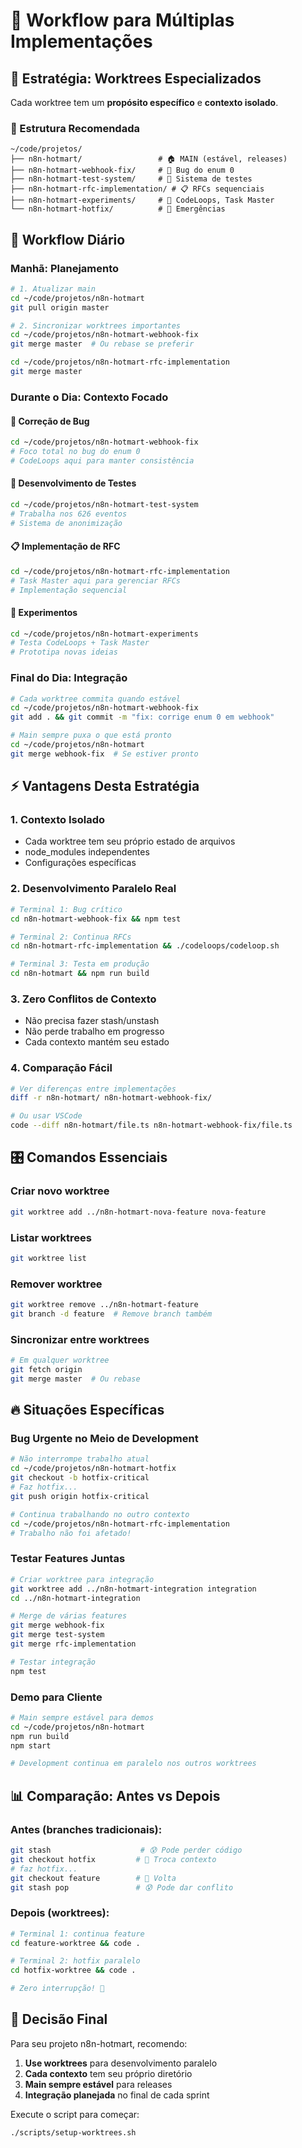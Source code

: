 # 🚀 Workflow para Múltiplas Implementações

## 🎯 Estratégia: Worktrees Especializados

Cada worktree tem um **propósito específico** e **contexto isolado**.

### 📁 Estrutura Recomendada

```
~/code/projetos/
├── n8n-hotmart/                 # 🏠 MAIN (estável, releases)
├── n8n-hotmart-webhook-fix/     # 🐛 Bug do enum 0
├── n8n-hotmart-test-system/     # 🧪 Sistema de testes
├── n8n-hotmart-rfc-implementation/ # 📋 RFCs sequenciais
├── n8n-hotmart-experiments/     # 🔬 CodeLoops, Task Master
└── n8n-hotmart-hotfix/          # 🚨 Emergências
```

## 🔄 Workflow Diário

### **Manhã: Planejamento**
```bash
# 1. Atualizar main
cd ~/code/projetos/n8n-hotmart
git pull origin master

# 2. Sincronizar worktrees importantes
cd ~/code/projetos/n8n-hotmart-webhook-fix
git merge master  # Ou rebase se preferir

cd ~/code/projetos/n8n-hotmart-rfc-implementation  
git merge master
```

### **Durante o Dia: Contexto Focado**

#### 🐛 **Correção de Bug**
```bash
cd ~/code/projetos/n8n-hotmart-webhook-fix
# Foco total no bug do enum 0
# CodeLoops aqui para manter consistência
```

#### 🧪 **Desenvolvimento de Testes**
```bash
cd ~/code/projetos/n8n-hotmart-test-system
# Trabalha nos 626 eventos
# Sistema de anonimização
```

#### 📋 **Implementação de RFC**
```bash
cd ~/code/projetos/n8n-hotmart-rfc-implementation
# Task Master aqui para gerenciar RFCs
# Implementação sequencial
```

#### 🔬 **Experimentos**
```bash
cd ~/code/projetos/n8n-hotmart-experiments
# Testa CodeLoops + Task Master
# Prototipa novas ideias
```

### **Final do Dia: Integração**
```bash
# Cada worktree commita quando estável
cd ~/code/projetos/n8n-hotmart-webhook-fix
git add . && git commit -m "fix: corrige enum 0 em webhook"

# Main sempre puxa o que está pronto
cd ~/code/projetos/n8n-hotmart
git merge webhook-fix  # Se estiver pronto
```

## ⚡ **Vantagens Desta Estratégia**

### 1. **Contexto Isolado**
- Cada worktree tem seu próprio estado de arquivos
- node_modules independentes
- Configurações específicas

### 2. **Desenvolvimento Paralelo Real**
```bash
# Terminal 1: Bug crítico
cd n8n-hotmart-webhook-fix && npm test

# Terminal 2: Continua RFCs  
cd n8n-hotmart-rfc-implementation && ./codeloops/codeloop.sh

# Terminal 3: Testa em produção
cd n8n-hotmart && npm run build
```

### 3. **Zero Conflitos de Contexto**
- Não precisa fazer stash/unstash
- Não perde trabalho em progresso
- Cada contexto mantém seu estado

### 4. **Comparação Fácil**
```bash
# Ver diferenças entre implementações
diff -r n8n-hotmart/ n8n-hotmart-webhook-fix/

# Ou usar VSCode
code --diff n8n-hotmart/file.ts n8n-hotmart-webhook-fix/file.ts
```

## 🎛️ **Comandos Essenciais**

### **Criar novo worktree**
```bash
git worktree add ../n8n-hotmart-nova-feature nova-feature
```

### **Listar worktrees**
```bash
git worktree list
```

### **Remover worktree**
```bash
git worktree remove ../n8n-hotmart-feature
git branch -d feature  # Remove branch também
```

### **Sincronizar entre worktrees**
```bash
# Em qualquer worktree
git fetch origin
git merge master  # Ou rebase
```

## 🔥 **Situações Específicas**

### **Bug Urgente no Meio de Development**
```bash
# Não interrompe trabalho atual
cd ~/code/projetos/n8n-hotmart-hotfix
git checkout -b hotfix-critical
# Faz hotfix...
git push origin hotfix-critical

# Continua trabalhando no outro contexto
cd ~/code/projetos/n8n-hotmart-rfc-implementation
# Trabalho não foi afetado!
```

### **Testar Features Juntas**
```bash
# Criar worktree para integração
git worktree add ../n8n-hotmart-integration integration
cd ../n8n-hotmart-integration

# Merge de várias features
git merge webhook-fix
git merge test-system  
git merge rfc-implementation

# Testar integração
npm test
```

### **Demo para Cliente**
```bash
# Main sempre estável para demos
cd ~/code/projetos/n8n-hotmart
npm run build
npm start

# Development continua em paralelo nos outros worktrees
```

## 📊 **Comparação: Antes vs Depois**

### **Antes (branches tradicionais):**
```bash
git stash                    # 😰 Pode perder código
git checkout hotfix         # 🔄 Troca contexto
# faz hotfix...
git checkout feature        # 🔄 Volta
git stash pop               # 😰 Pode dar conflito
```

### **Depois (worktrees):**
```bash
# Terminal 1: continua feature
cd feature-worktree && code .

# Terminal 2: hotfix paralelo  
cd hotfix-worktree && code .

# Zero interrupção! 🚀
```

## 🎯 **Decisão Final**

Para seu projeto n8n-hotmart, recomendo:

1. **Use worktrees** para desenvolvimento paralelo
2. **Cada contexto** tem seu próprio diretório
3. **Main sempre estável** para releases
4. **Integração planejada** no final de cada sprint

Execute o script para começar:
```bash
./scripts/setup-worktrees.sh
```